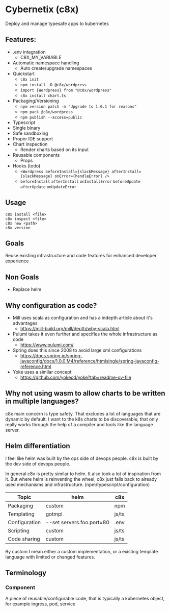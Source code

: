 # Cybernetix (c8x)
Deploy and manage typesafe apps to kubernetes

## Features:

- .env integration
  - C8X_MY_VARIABLE
- Automatic namespace handling
  - Auto create/upgrade namespaces
- Quickstart
  - `c8x init`
  - `npm install -D @c8x/wordpress`
  - `import {Wordpress} from "@c8x/wordpress"`
  - `c8x install chart.ts`
- Packaging/Versioning
  - `npm version patch -m "Upgrade to 1.0.1 for reasons"`
  - `npm pack @c8x/wordpress`
  - `npm publish --access=public`
- Typescript
- Single binary
- Safe sandboxing
- Proper IDE support
- Chart inspection
  - Render charts based on its input
- Reusable components
  - Props
- Hooks (todo)
  - `<Wordpress beforeInstall={slackMessage} afterInstall={slackMessage} onError={handleError} />`
  - `beforeInstall` `afterInstall` `onInstallError` `beforeUpdate` `afterUpdate` `onUpdateError` 

## Usage

```
c8x install <file>
c8x inspect <file>
c8x new <path>
c8x version
```

## Goals
Reuse existing infrastructure and code features for enhanced developer experience

## Non Goals
- Replace helm

## Why configuration as code?
- Mill uses scala as configuration and has a indepth article about it's advantages
  - https://mill-build.org/mill/depth/why-scala.html
- Pulumi takes it even further and specifies the whole infrastructure as code
  - https://www.pulumi.com/
- Spring does this since 2008 to avoid large xml configurations
  - https://docs.spring.io/spring-javaconfig/docs/1.0.0.M4/reference/htmlsingle/spring-javaconfig-reference.html
- Yoke uses a similar concept
  - https://github.com/yokecd/yoke?tab=readme-ov-file
## Why not using wasm to allow charts to be written in multiple languages?
c8x main concern is type safety. That excludes a lot of languages that are dynamic by default.
I want to the k8s charts to be discoverable, that only really works through the help of a compiler and tools like the language server.

## Helm differentiation

I feel like helm was built by the ops side of devops people. c8x is built by the dev side of devops people.

In general c8x is pretty similar to helm. It also took a lot of inspiration from it. But where helm is reinventing the wheel, c8x just falls back to already used mechanisms and infrastructure. (npm/typescript/configuration)

| Topic | helm     | c8x   |
| -------- |----------|-------| 
| Packaging | custom   | npm   |
| Templating | gotmpl   | js/ts |
| Configuration | --set servers.foo.port=80 | .env  |
| Scripting | custom   | js/ts |
| Code sharing | custom   | js/ts |

By custom I mean either a custom implementation, or a existing template language with limited or changed features.

## Terminology

### Component

A piece of reusable/configurable code, that is typically a kubernetes object, for example ingress, pod, service
